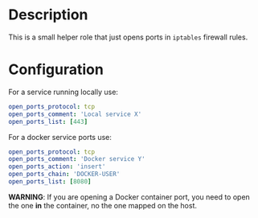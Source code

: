 # Description

This is a small helper role that just opens ports in `iptables` firewall rules.

# Configuration

For a service running locally use:
```yaml
open_ports_protocol: tcp
open_ports_comment: 'Local service X'
open_ports_list: [443]
```
For a docker service ports use:
```yaml
open_ports_protocol: tcp
open_ports_comment: 'Docker service Y'
open_ports_action: 'insert'
open_ports_chain: 'DOCKER-USER'
open_ports_list: [8080]
```
__WARNING__: If you are opening a Docker container port, you need to open the one __in__ the container, no the one mapped on the host.
